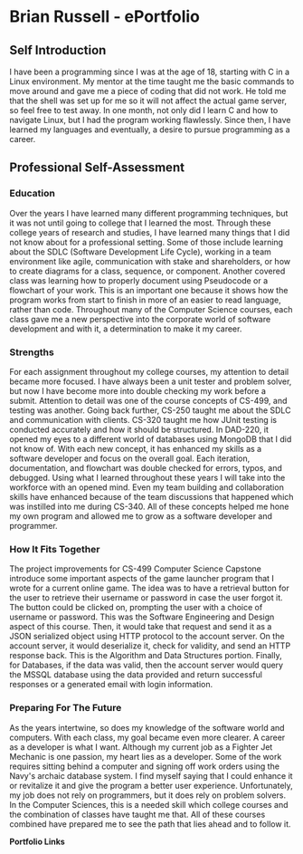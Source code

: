 # Brian Russell - ePortfolio

## Self Introduction
<p align="left">
    I have been a programming since I was at the age of 18, starting with C in a Linux environment. My mentor at the time taught me the basic commands to move around and gave me a piece of coding that did not work. He told me that the shell was set up for me so it will not affect the actual game server, so feel free to test away.
In one month, not only did I learn C and how to navigate Linux, but I had the program working flawlessly. Since then, I have learned my languages and eventually, a desire to pursue programming as a career.
</p>

## Professional Self-Assessment

### Education
<p align="left">
    Over the years I have learned many different programming techniques, but it was not until going to college that I learned the most. Through these college years of research and studies, I have learned many things that I did not know about for a professional setting. Some of those include learning about the SDLC (Software Development Life Cycle), working in a team environment like agile, communication with stake and shareholders, or how to create diagrams for a class, sequence, or component. Another covered class was learning how to properly document using Pseudocode or a flowchart of your work. This is an important one because it shows how the program works from start to finish in more of an easier to read language, rather than code. Throughout many of the Computer Science courses, each class gave me a new perspective into the corporate world of software development and with it, a determination to make it my career.
</p>

### Strengths
<p align="left">
    For each assignment throughout my college courses, my attention to detail became more focused. I have always been a unit tester and problem solver, but now I have become more into double checking my work before a submit. Attention to detail was one of the course concepts of CS-499, and testing was another. Going back further, CS-250 taught me about the SDLC and communication with clients. CS-320 taught me how JUnit testing is conducted accurately and how it should be structured. In DAD-220, it opened my eyes to a different world of databases using MongoDB that I did not know of. With each new concept, it has enhanced my skills as a software developer and focus on the overall goal. Each iteration, documentation, and flowchart was double checked for errors, typos, and debugged. Using what I learned throughout these years I will take into the workforce with an opened mind. Even my team building and collaboration skills have enhanced because of the team discussions that happened which was instilled into me during CS-340. All of these concepts helped me hone my own program and allowed me to grow as a software developer and programmer.
</p>

### How It Fits Together
<p align="left">
    The project improvements for CS-499 Computer Science Capstone introduce some important aspects of the game launcher program that I wrote for a current online game. The idea was to have a retrieval button for the user to retrieve their username or password in case the user forgot it. The button could be clicked on, prompting the user with a choice of username or password. This was the Software Engineering and Design aspect of this course. Then, it would take that request and send it as a JSON serialized object using HTTP protocol to the account server. On the account server, it would deserialize it, check for validity, and send an HTTP response back. This is the Algorithm and Data Structures portion. Finally, for Databases, if the data was valid, then the account server would query the MSSQL database using the data provided and return successful responses or a generated email with login information.
</p>

### Preparing For The Future
<p align="left">
    As the years intertwine, so does my knowledge of the software world and computers. With each class, my goal became even more clearer. A career as a developer is what I want. Although my current job as a Fighter Jet Mechanic is one passion, my heart lies as a developer. Some of the work requires sitting behind a computer and signing off work orders using the Navy's archaic database system. I find myself saying that I could enhance it or revitalize it and give the program a better user experience. Unfortunately, my job does not rely on programmers, but it does rely on problem solvers. In the Computer Sciences, this is a needed skill which college courses and the combination of classes have taught me that. All of these courses combined have prepared me to see the path that lies ahead and to follow it.
</p>


**Portfolio Links**<br>

